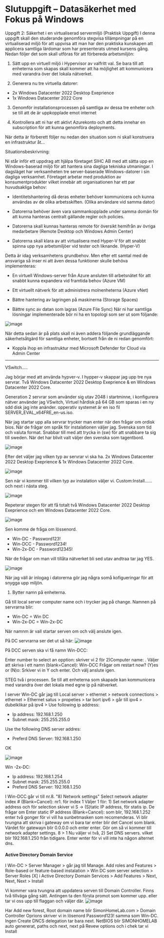 # Slutuppgift – Datasäkerhet med Fokus på Windows


Uppgift 2: Säkerhet i en virtualiserad servermiljö (Praktisk Uppgift)
I denna uppgift skall den studerande genomföra stegvisa tillämpningar på en virtualiserad 
miljö för att uppvisa att man har den praktiska kunskapen att applicera samtliga lärdomar 
som har presenterats utmed kursens gång.
Nedan följer det som skall utföras för att förbereda arbetsmiljön:

1.  Sätt upp en virtuell miljö i Hypervisor av valfritt val. Se bara till att enheterna som 
skapas skall kommer att ha möjlighet att kommunicera med varandra över det lokala 
nätverket.

2. Generera nu tre virtuella datorer:
- 2x Windows Datacenter 2022 Desktop Exeprience
- 1x Windows Datacenter 2022 Core

3.  Genomför installationsprocessen på samtliga av dessa tre enheter och se till att de är 
uppkopplade emot internet

4.  Kontrollera att ni har ett aktivt Azurekonto och att detta innehar en subscription för 
att kunna genomföra deployments.

När detta är förberett följer nu nedan den situation som ni skall konstruera en infrastruktur 
åt…


Situationsbeskrivning:

Ni står inför ett uppdrag att hjälpa företaget SIHC AB med att sätta upp en Windows-baserad miljö för att hantera sina dagliga tekniska utmaningar. I dagsläget har verksamheten tre server-baserade Windows-datorer i sin dagliga verksamhet. Företaget arbetar med produktion av konsumentprodukter vilket innebär att organisationen har ett par huvudsakliga behov:

- Identitetshantering då deras enheter behöver kommunicera och kunna användas av de 
olika arbetsskiften. (Olika användare vid samma dator)

- Datorerna behöver även vara sammankopplade under samma domän för att kunna
hanteras centralt gällande regler och policies. 

- Datorerna skall kunnas hanteras remote för översikt hemifrån av övriga medarbetare 
(Remote Desktop och Windows Admin Center)

- Datorerna skall klara av att virtualisera med Hyper-V för att snabbt spinna upp nya 
arbetsmiljöer vid tester och liknande. (Hyper-V)

Detta är idag verksamhetens grundbehov. Men efter ett samtal med de ansvariga så inser ni 
att även dessa funktioner skulle behöva implementeras:
- En virtuell Windows-server från Azure ansluten till arbetsnätet för att snabbt kunna 
expandera vid framtida behov (Azure VM)

- Ett virtuellt nätverk för att administrera molnenheterna (Azure vNet)
- Bättre hantering av lagringen på maskinerna (Storage Spaces)
- Bättre sync av datan som lagras (Azure File Sync)
När ni har samtliga lösningar implementerade bör ni ha en topologi som ser ut som följande:

![image](https://user-images.githubusercontent.com/42642927/217272926-4fea0c8b-ccba-4ce6-b89a-f2bd6f2ede54.png)

När detta sedan är på plats skall ni även addera följande grundläggande säkerhetsåtgärd för 
samtliga enheter, bortsett från de ni redan genomfört:
- Koppla ihop en infrastruktur med Microsoft Defender for Cloud via Admin Center


-----------------------------------------------------------------------------------------------------------------------------------------

VSwitch.....


Jag börjar med att använda hypver-v. 
I hypper-v skappar jag upp tre nya servrar.
Två Windows Datacenter 2022 Desktop Exeprience & en Windows Datacenter 2022 Core.

Generation 2 servrar som använder sig utav 2048 i startminne, i konfigurera  nätver använder jag VSwitch, Virtuel hårdisk på 64 GB som sparas i en ny sdd disk jag inte anänder. opperativ systemet är en iso fil SERVER_EVAL_x64FRE_en-us.iso.   

När jag startar upp alla servrar trycker man enter när den frågar om ordisk bios. 
När de frågar om språk för instalationen väljer jag. Svenska som tid och valuta format. Snabbar till med att trycka in (sw) för att snabbare ta sig till sweden. När det har blivit valt väljer den svenska som tagentbord. 

![image](https://user-images.githubusercontent.com/42642927/217502697-38408719-9a89-41ba-a856-94bcb0720ebe.png)

Efter det väljer jag vilken typ av servrar vi ska ha.  2x Windows Datacenter 2022 Desktop Exeprience  & 1x Windows Datacenter 2022 Core.

![image](https://user-images.githubusercontent.com/42642927/217504280-6685e642-b32c-4d28-bcc6-1d7b4651f814.png)

Sen när vi kommer till vilken typ av  instalation väljer vi. Custom:Install...... och next i nästa steg.

![image](https://user-images.githubusercontent.com/42642927/217505229-2876c20b-96e8-41f3-bfa1-f34f02690181.png)

Repeterar stegen för att få totalt två Windows Datacenter 2022 Desktop Exeprience och em Windows Datacenter 2022 Core.

![image](https://user-images.githubusercontent.com/42642927/217505846-c5964280-3803-4fd0-9474-245b98bcecc6.png)

Sen komme de fråga om lössenord.
* Win-DC - Password123!
* Win-DCC - Password1234!
* Win-2x-DC - Password12345!

När de frågar om man vill tillåta nätverket bli sed utav andtraa tar jag YES.

![image](https://user-images.githubusercontent.com/42642927/217508597-a8497c95-3f64-436a-a55f-8bd6a694439f.png)

När jag väll är inlogag i datorerna gör jag några somå kofigueringar för att snygga upp miljön.

1. Bytter namn på enheterna. 

Gå till local server computer name och i trycker jag på change. Namnen på servrarna blir:
* Win-DC = Win DC
* Win-2x-DC = Win-2x-DC

När namnm är vall startar serven om och välj anslute igen.

På DC servrarna ser det ut så här:
![image](https://user-images.githubusercontent.com/42642927/217512017-8481645a-f170-43df-a151-989204060803.png)

På DCC serven ska vi få namn Win-DCC:

Enter number to select an opption: skriver vi 2 för 2)Computer name: .
Väljer att skriva i ett namn  (blank=Cancel): Win-DCC
Frågar om restart now? (Y)es or (N)o: Srkiver vi in Y och enter.
Och välj anslute igen.


STEG två i processen. Se till att enheterna som skapade kan kommunicera med varandra över det lokala med egne ip på nätverket.

I server Win-DC går jag till Local server > ethernet > network connections > ethernet >  Ethernet satus > propeties > tar bort ipv6 > går till ipv4 > dubelklikar på ipv4 > Use following ip address:

* Ip address: 192.168.1.250
* Subnet mask: 255.255.255.0

Use the following DNS server addres:
* Preferd DNS Server: 192.168.1.250

OK

![image](https://user-images.githubusercontent.com/42642927/217515642-4a143b88-20fb-411c-9ed3-33a2fba9c63b.png)

Win -2x-DC:
* Ip address: 192.168.1.254
* Subnet mask: 255.255.255.0
* Preferd DNS Server: 192.168.1.250


I Win-DCC går vi till nr.8. "8) Network settings"
Select network adapter index # (Blank=Cancel): nr1. för index 1
Väljer 1 för: 1) Set network adapter address och för selection skiver vi S -> (S)tatic IP address, för statis ip. 
De frågar om  Enter static IP address (Blank=Cancel): som blir, 192.168.1.252 enter två gonger för vi vill ha sunbetmasken  som recomenderas. 
Vi blir tvungna att skriva i gateway om vi bara tar enter blir det Cancel som blank. Värdet för gatewayn blir 0.0.0.0 och enter enter.
Gör om så vi kommer till network adapter settings. 8 > 1
Nu väljer vi två, 2) Set DNS servers. vilket blir 192.168.1.250 från tidigare. Enter wnter för vi vill inte ha någon alternet dns. 

#### Active Directory Domain Service
 
 
I Win-DC > Server Manager > går jag till Manage. Add roles and Features > Role-based or feature-based instalation > Win DC som server selection > Server Roles [X] i Active Directory Domain Services > Add Features > Next, Next, Next > Install

Vi kommer vara tvungna att uppdatera serven till Domain Controller.
Finns två tillväga gång sätt. Antingen ta den första promot som kommer upp. eller tar vi oss upp till flaggan och väljer där.
![image](https://user-images.githubusercontent.com/42642927/217545148-b8183dc6-c411-428f-b7e9-d0736b61dc93.png)

Har Add new forest, Root domain name blir SimonHomeLab.com > Domain Controller Oprions skriver vi in lösenord Password123! samma som Win-DC. Ingen Create DNCS delegation tar bara next. NetBIOS blir SIMONHOMELAB auto genererat, paths och next, next på Revew options och i chek tar vi Install
